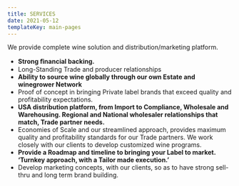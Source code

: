 ```yaml
---
title: SERVICES
date: 2021-05-12
templateKey: main-pages
---
```

<!--StartFragment-->

We provide complete wine solution and distribution/marketing platform.

* **Strong ﬁnancial backing.**
* Long-Standing Trade and producer relationships 
* **Ability to source wine globally through our own Estate and winegrower Network**
* Proof of concept in bringing Private label brands that exceed quality and profitability expectations.
* **USA distribution platform, from Import to Compliance, Wholesale and Warehousing. Regional and National wholesaler relationships that match, Trade partner needs.**
* Economies of Scale and our streamlined approach, provides maximum quality and profitability standards for our Trade partners.  We work closely with our clients to develop customized wine programs.
* **Provide a Roadmap and timeline to bringing your Label to market.  ‘Turnkey approach, with a Tailor made execution.’**
* Develop marketing concepts, with our clients, so as to have strong sell-thru and long term brand building.  

<!--EndFragment-->